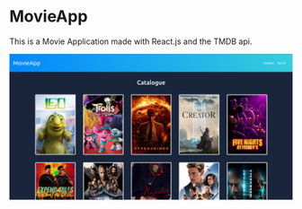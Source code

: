 # MovieApp

This is a Movie Application made with React.js and the TMDB api.

<img src="./public/assets/cataloguePicture.png">


